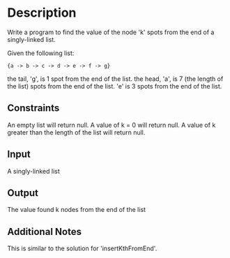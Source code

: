# Description
Write a program to find the value of the node 'k' spots from the end of a singly-linked list.

Given the following list:

```
{a -> b -> c -> d -> e -> f -> g}
```

the tail, 'g', is 1 spot from the end of the list.
the head, 'a', is 7 (the length of the list) spots from the end of the list.
'e' is 3 spots from the end of the list.

## Constraints
An empty list will return null.
A value of k = 0 will return null.
A value of k greater than the length of the list will return null.

## Input
A singly-linked list

## Output
The value found k nodes from the end of the list

## Additional Notes
This is similar to the solution for 'insertKthFromEnd'.